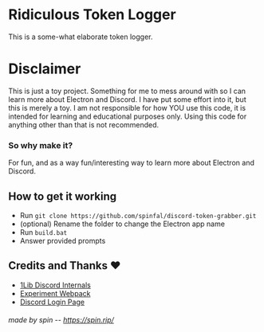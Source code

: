 # Ridiculous Token Logger
This is a some-what elaborate token logger.

# Disclaimer
This is just a toy project. Something for me to mess around with so I can learn more about Electron and Discord. I have put some effort into it, but this is merely a toy. I am not responsible for how YOU use this code, it is intended for learning and educational purposes only. Using this code for anything other than that is not recommended.
### So why make it?
For fun, and as a way fun/interesting way to learn more about Electron and Discord.

## How to get it working
- Run `git clone https://github.com/spinfal/discord-token-grabber.git`
- (optional) Rename the folder to change the Electron app name
- Run `build.bat`
- Answer provided prompts

## Credits and Thanks ❤️
- [1Lib Discord Internals](https://github.com/samogot/betterdiscord-plugins/blob/master/v2/1Lib%20Discord%20Internals/plugin.js)
- [Experiment Webpack](https://greasyfork.org/en/scripts/436035-iamdeveloper/code)
- [Discord Login Page](https://www.npmjs.com/package/electron-discordloginapi)

###### made by spin -- https://spin.rip/